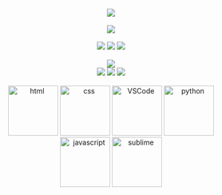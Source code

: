 <br />
<div align="center">
    <img src="https://activity-graph.herokuapp.com/graph?username=okeypis-cell&theme=xcode" />
</div>
<br />
<!-- just img -->
<div align="center"><img src="https://cdn.jsdelivr.net/gh/sun0225SUN/photos/images/202110311924844.png" /></div>
<br />
<div align="center">
	<img  src="https://img.shields.io/badge/-JavaScript-oringe?style=flat-square&logo=javascript&logoColor=white" />
  <img  src="https://img.shields.io/badge/-Python-yellow?style=flat-square&logo=python&logoColor=white" />
  <img  src="https://img.shields.io/badge/-Vue-green?style=flat-square&logo=vuedotjs&logoColor=white" />
</div>

<br />
<div align="center">
  <a href="https://github.com/okeypis-cell/">
    <img src="https://readme-typing-svg.herokuapp.com/?lines=别更新了，学不动了！！！;在学了，在学了。&pause=2000&center=true&size=27">
  </a>
</div>
<div align="center">
  <img  src="https://img.shields.io/badge/-Dart-blue?style=flat-square&logo=dart&logoColor=white" />
  <img  src="https://img.shields.io/badge/-Flutter-blue?style=-square&logo=flutter&logoColor=white" />
    <img  src="https://img.shields.io/badge/-Typescript-blue?style=flat-square&logo=typescript&logoColor=white" />
</div>
<br />
<div align="center">
  <img alt-"html5" src="https://media.giphy.com/media/XAxylRMCdpbEWUAvr8/giphy.gif" width="100" title="html">
  <img alt="css" src="https://media.giphy.com/media/fsEaZldNC8A1PJ3mwp/giphy.gif" width="100" title="css">
  <img alt="VSCode" src="https://i.giphy.com/media/IdyAQJVN2kVPNUrojM/200.webp" width="100" title="vscode">
  <img alt="python" src="https://i.giphy.com/media/LMt9638dO8dftAjtco/200.webp" width="100" title="python">
  <img alt="javascript" src="https://media3.giphy.com/media/ln7z2eWriiQAllfVcn/200w.webp" width="100" title="javascript">
  <img alt="sublime" src="https://media.giphy.com/media/jnDKffgCfGYOp6cMTK/giphy.gif" width="100" title="sublime">
</div>
